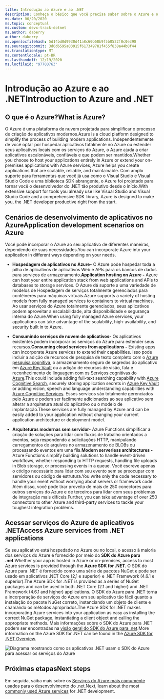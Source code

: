 ```yaml
---
title: Introdução ao Azure e ao .NET
description: Conheça o básico que você precisa saber sobre o Azure e o .NET.
ms.date: 06/20/2020
ms.topic: conceptual
ms.custom: devx-track-dotnet
ms.author: daberry
author: daberry
ms.openlocfilehash: 5d14bd0d9930d41a8c60b58b9f5b0522f0c0e398
ms.sourcegitcommit: 3d6d6595a03915f617349781f455f838a44b0f44
ms.translationtype: MT
ms.contentlocale: pt-BR
ms.lasthandoff: 12/19/2020
ms.locfileid: "97700763"
---
```

# <a name="introduction-to-azure-and-net"></a><span data-ttu-id="35c96-103">Introdução ao Azure e ao .NET</span><span class="sxs-lookup"><span data-stu-id="35c96-103">Introduction to Azure and .NET</span></span>

## <a name="what-is-azure"></a><span data-ttu-id="35c96-104">O que é o Azure?</span><span class="sxs-lookup"><span data-stu-id="35c96-104">What is Azure?</span></span>

<span data-ttu-id="35c96-105">O Azure é uma plataforma de nuvem projetada para simplificar o processo de criação de aplicativos modernos.</span><span class="sxs-lookup"><span data-stu-id="35c96-105">Azure is a cloud platform designed to simplify the process of building modern applications.</span></span>  <span data-ttu-id="35c96-106">Independentemente de você optar por hospedar aplicativos totalmente no Azure ou estender seus aplicativos locais com os serviços do Azure, o Azure ajuda a criar aplicativos escalonáveis, confiáveis e que podem ser mantidos.</span><span class="sxs-lookup"><span data-stu-id="35c96-106">Whether you choose to host your applications entirely in Azure or extend your on-premises applications with Azure services, Azure helps you create applications that are scalable, reliable, and maintainable.</span></span>  <span data-ttu-id="35c96-107">Com amplo suporte para ferramentas que você já usa como o Visual Studio e Visual Studio Code e uma biblioteca SDK abrangente, o Azure foi projetado para tornar você o desenvolvedor do .NET tão produtivo desde o início.</span><span class="sxs-lookup"><span data-stu-id="35c96-107">With extensive support for tools you already use like Visual Studio and Visual Studio Code and a comprehensive SDK library, Azure is designed to make you, the .NET developer productive right from the start.</span></span>

## <a name="application-development-scenarios-on-azure"></a><span data-ttu-id="35c96-108">Cenários de desenvolvimento de aplicativos no Azure</span><span class="sxs-lookup"><span data-stu-id="35c96-108">Application development scenarios on Azure</span></span>

<span data-ttu-id="35c96-109">Você pode incorporar o Azure ao seu aplicativo de diferentes maneiras, dependendo de suas necessidades.</span><span class="sxs-lookup"><span data-stu-id="35c96-109">You can incorporate Azure into your application in different ways depending on your needs.</span></span>

- <span data-ttu-id="35c96-110">**Hospedagem de aplicativos no Azure-** O Azure pode hospedar toda a pilha de aplicativos de aplicativos Web e APIs para os bancos de dados para serviços de armazenamento.</span><span class="sxs-lookup"><span data-stu-id="35c96-110">**Application hosting on Azure -** Azure can host your entire application stack from web applications and APIs to databases to storage services.</span></span> <span data-ttu-id="35c96-111">O Azure dá suporte a uma variedade de modelos de Hospedagem de serviços totalmente gerenciados para contêineres para máquinas virtuais.</span><span class="sxs-lookup"><span data-stu-id="35c96-111">Azure supports a variety of hosting models from fully managed services to containers to virtual machines.</span></span> <span data-ttu-id="35c96-112">Ao usar serviços do Azure totalmente gerenciados, seus aplicativos podem aproveitar a escalabilidade, alta disponibilidade e segurança interna do Azure.</span><span class="sxs-lookup"><span data-stu-id="35c96-112">When using fully managed Azure services, your applications can take advantage of the scalability, high-availability, and security built in to Azure.</span></span>

- <span data-ttu-id="35c96-113">**Consumindo serviços de nuvem de aplicativos-** Os aplicativos existentes podem incorporar os serviços do Azure para estender seus recursos.</span><span class="sxs-lookup"><span data-stu-id="35c96-113">**Consuming cloud services from applications -** Existing apps can incorporate Azure services to extend their capabilities.</span></span>  <span data-ttu-id="35c96-114">Isso pode incluir a adição de recursos de pesquisa de texto completo com o [Azure pesquisa cognitiva](/azure/search/search-what-is-azure-search), o armazenamento seguro de segredos do aplicativo em [Azure Key Vault](/azure/key-vault/) ou a adição de recursos de visão, fala e reconhecimento de linguagem com os [Serviços cognitivas do Azure](/azure/cognitive-services/).</span><span class="sxs-lookup"><span data-stu-id="35c96-114">This could include adding full-text searching capability with [Azure Cognitive Search](/azure/search/search-what-is-azure-search), securely storing application secrets in [Azure Key Vault](/azure/key-vault/) or adding vision, speech and language understanding capabilities with [Azure Cognitive Services](/azure/cognitive-services/).</span></span>  <span data-ttu-id="35c96-115">Esses serviços são totalmente gerenciados pelo Azure e podem ser facilmente adicionados ao seu aplicativo sem alterar a arquitetura atual do aplicativo ou o modelo de implantação.</span><span class="sxs-lookup"><span data-stu-id="35c96-115">These services are fully managed by Azure and can be easily added to your application without changing your current application architecture or deployment model.</span></span>

- <span data-ttu-id="35c96-116">**Arquiteturas modernas sem servidor-** Azure Functions simplificar a criação de soluções para lidar com fluxos de trabalho orientados a eventos, seja respondendo a solicitações HTTP, manipulando carregamentos de arquivos no armazenamento de BLOBs ou processando eventos em uma fila.</span><span class="sxs-lookup"><span data-stu-id="35c96-116">**Modern serverless architectures -** Azure Functions simplify building solutions to handle event-driven workflows, whether responding to HTTP requests, handling file uploads in Blob storage, or processing events in a queue.</span></span>  <span data-ttu-id="35c96-117">Você escreve apenas o código necessário para lidar com seu evento sem se preocupar com servidores ou código de estrutura.</span><span class="sxs-lookup"><span data-stu-id="35c96-117">You write only the code necessary to handle your event without worrying about servers or framework code.</span></span>  <span data-ttu-id="35c96-118">Além disso, você pode tirar proveito de mais de 250 conectores para outros serviços do Azure e de terceiros para lidar com seus problemas de integração mais difíceis.</span><span class="sxs-lookup"><span data-stu-id="35c96-118">Further, you can take advantage of over 250 connectors to other Azure and third-party services to tackle your toughest integration problems.</span></span>

## <a name="access-azure-services-from-net-applications"></a><span data-ttu-id="35c96-119">Acessar serviços do Azure de aplicativos .NET</span><span class="sxs-lookup"><span data-stu-id="35c96-119">Access Azure services from .NET applications</span></span>

<span data-ttu-id="35c96-120">Se seu aplicativo está hospedado no Azure ou no local, o acesso à maioria dos serviços do Azure é fornecido por meio do **SDK do Azure para .net**.</span><span class="sxs-lookup"><span data-stu-id="35c96-120">Whether your app is hosted in Azure or on-premises, access to most Azure services is provided through the **Azure SDK for .NET**.</span></span>  <span data-ttu-id="35c96-121">O SDK do Azure para .NET é fornecido como uma série de pacotes NuGet e pode ser usado em aplicativos .NET Core (2,1 e superior) e .NET Framework (4.6.1 e superior).</span><span class="sxs-lookup"><span data-stu-id="35c96-121">The Azure SDK for .NET is provided as a series of NuGet packages and can be used in both .NET Core (2.1 and higher) and .NET Framework (4.6.1 and higher) applications.</span></span> <span data-ttu-id="35c96-122">O SDK do Azure para .NET torna a incorporação de serviços do Azure em seu aplicativo tão fácil quanto a instalação do pacote NuGet correto, instanciando um objeto de cliente e chamando os métodos apropriados.</span><span class="sxs-lookup"><span data-stu-id="35c96-122">The Azure SDK for .NET makes incorporating Azure services into your application as easy as installing the correct NuGet package, instantiating a client object and calling the appropriate methods.</span></span> <span data-ttu-id="35c96-123">Mais informações sobre o SDK do Azure para .NET podem ser encontradas na [visão geral do SDK do Azure para .net](./sdk/azure-sdk-for-dotnet.md).</span><span class="sxs-lookup"><span data-stu-id="35c96-123">More information on the Azure SDK for .NET can be found in the [Azure SDK for .NET Overview](./sdk/azure-sdk-for-dotnet.md).</span></span>

![Diagrama mostrando como os aplicativos .NET usam o SDK do Azure para acessar os serviços do Azure](./media/azure-sdk-for-dotnet-overview.png)

## <a name="next-steps"></a><span data-ttu-id="35c96-125">Próximas etapas</span><span class="sxs-lookup"><span data-stu-id="35c96-125">Next steps</span></span>

<span data-ttu-id="35c96-126">Em seguida, saiba mais sobre os [Serviços do Azure mais comumente usados](./key-azure-services.md) para o desenvolvimento do .net.</span><span class="sxs-lookup"><span data-stu-id="35c96-126">Next, learn about the most [commonly used Azure services](./key-azure-services.md) for .NET development.</span></span>
